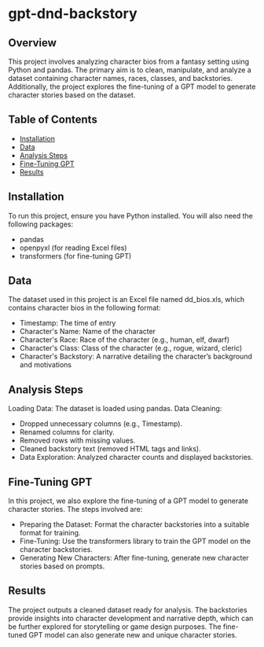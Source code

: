 # gpt-dnd-backstory


## Overview

This project involves analyzing character bios from a fantasy setting using Python and pandas. The primary aim is to clean, manipulate, and analyze a dataset containing character names, races, classes, and backstories. Additionally, the project explores the fine-tuning of a GPT model to generate character stories based on the dataset.

## Table of Contents

- [Installation](#installation)
- [Data](#data)
- [Analysis Steps](#analysis-steps)
- [Fine-Tuning GPT](#fine-tuning-gpt)
- [Results](#results)

## Installation

To run this project, ensure you have Python installed. You will also need the following packages:

- pandas
- openpyxl (for reading Excel files)
- transformers (for fine-tuning GPT)

## Data
The dataset used in this project is an Excel file named dd_bios.xls, which contains character bios in the following format:

- Timestamp: The time of entry
- Character's Name: Name of the character
- Character's Race: Race of the character (e.g., human, elf, dwarf)
- Character's Class: Class of the character (e.g., rogue, wizard, cleric)
- Character's Backstory: A narrative detailing the character’s background and motivations


## Analysis Steps
Loading Data: The dataset is loaded using pandas.
Data Cleaning:
- Dropped unnecessary columns (e.g., Timestamp).
- Renamed columns for clarity.
- Removed rows with missing values.
- Cleaned backstory text (removed HTML tags and links).
- Data Exploration: Analyzed character counts and displayed backstories.

## Fine-Tuning GPT
In this project, we also explore the fine-tuning of a GPT model to generate character stories. The steps involved are:

- Preparing the Dataset: Format the character backstories into a suitable format for training.
- Fine-Tuning: Use the transformers library to train the GPT model on the character backstories.
- Generating New Characters: After fine-tuning, generate new character stories based on prompts.

## Results
The project outputs a cleaned dataset ready for analysis. The backstories provide insights into character development and narrative depth, which can be further explored for storytelling or game design purposes. The fine-tuned GPT model can also generate new and unique character stories.
